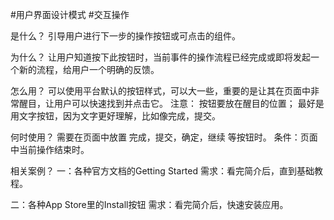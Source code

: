 #用户界面设计模式 #交互操作 

是什么？
引导用户进行下一步的操作按钮或可点击的组件。

为什么？
让用户知道按下此按钮时，当前事件的操作流程已经完成或即将发起一个新的流程，给用户一个明确的反馈。

怎么用？
可以使用平台默认的按钮样式，可以大一些，重要的是让其在页面中非常醒目，让用户可以快速找到并点击它。
注意：
按钮要放在醒目的位置；
最好是用文字按钮，因为文字更好理解，比如像完成，提交。

何时使用？
需要在页面中放置 完成，提交，确定，继续 等按钮时。
条件：页面中当前操作结束时。

相关案例？
一：各种官方文档的Getting Started
需求：看完简介后，直到基础教程。

二：各种App Store里的Install按钮
需求：看完简介后，快速安装应用。
